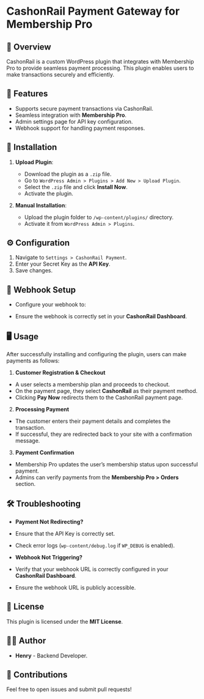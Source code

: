 # CashonRail Payment Gateway for Membership Pro

## 📌 Overview
CashonRail is a custom WordPress plugin that integrates with Membership Pro to provide seamless payment processing. This plugin enables users to make transactions securely and efficiently.

## 🚀 Features
- Supports secure payment transactions via CashonRail.
- Seamless integration with **Membership Pro**.
- Admin settings page for API key configuration.
- Webhook support for handling payment responses.

## 🔧 Installation
1. **Upload Plugin**:
   - Download the plugin as a `.zip` file.
   - Go to `WordPress Admin > Plugins > Add New > Upload Plugin`.
   - Select the `.zip` file and click **Install Now**.
   - Activate the plugin.

2. **Manual Installation**:
   - Upload the plugin folder to `/wp-content/plugins/` directory.
   - Activate it from `WordPress Admin > Plugins`.

## ⚙️ Configuration
1. Navigate to `Settings > CashonRail Payment`.
2. Enter your Secret Key as the **API Key**.
3. Save changes.

## 📜 Webhook Setup
- Configure your webhook to:  

- Ensure the webhook is correctly set in your **CashonRail Dashboard**.

## 🖥️ Usage
After successfully installing and configuring the plugin, users can make payments as follows:

1. **Customer Registration & Checkout**
- A user selects a membership plan and proceeds to checkout.
- On the payment page, they select **CashonRail** as their payment method.
- Clicking **Pay Now** redirects them to the CashonRail payment page.

2. **Processing Payment**
- The customer enters their payment details and completes the transaction.
- If successful, they are redirected back to your site with a confirmation message.

3. **Payment Confirmation**
- Membership Pro updates the user’s membership status upon successful payment.
- Admins can verify payments from the **Membership Pro > Orders** section.

## 🛠 Troubleshooting
- **Payment Not Redirecting?**
- Ensure that the API Key is correctly set.
- Check error logs (`wp-content/debug.log` if `WP_DEBUG` is enabled).

- **Webhook Not Triggering?**
- Verify that your webhook URL is correctly configured in your **CashonRail Dashboard**.
- Ensure the webhook URL is publicly accessible.

## 📝 License
This plugin is licensed under the **MIT License**.

## 👨‍💻 Author
- **Henry** - Backend Developer.

## 🤝 Contributions
Feel free to open issues and submit pull requests!




